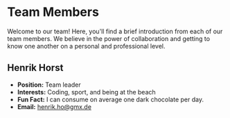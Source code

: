 # Team Members

Welcome to our team! Here, you'll find a brief introduction from each of our team members. We believe in the power of collaboration and getting to know one another on a personal and professional level.

## Henrik Horst

- **Position:** Team leader
- **Interests:** Coding, sport, and being at the beach
- **Fun Fact:** I can consume on average one dark chocolate per day.
- **Email:** henrik.ho@gmx.de


